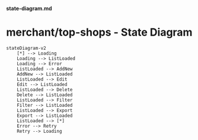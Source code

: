 #### **state-diagram.md**

# merchant/top-shops - State Diagram

```mermaid
stateDiagram-v2
    [*] --> Loading
    Loading --> ListLoaded
    Loading --> Error
    ListLoaded --> AddNew
    AddNew --> ListLoaded
    ListLoaded --> Edit
    Edit --> ListLoaded
    ListLoaded --> Delete
    Delete --> ListLoaded
    ListLoaded --> Filter
    Filter --> ListLoaded
    ListLoaded --> Export
    Export --> ListLoaded
    ListLoaded --> [*]
    Error --> Retry
    Retry --> Loading
```
